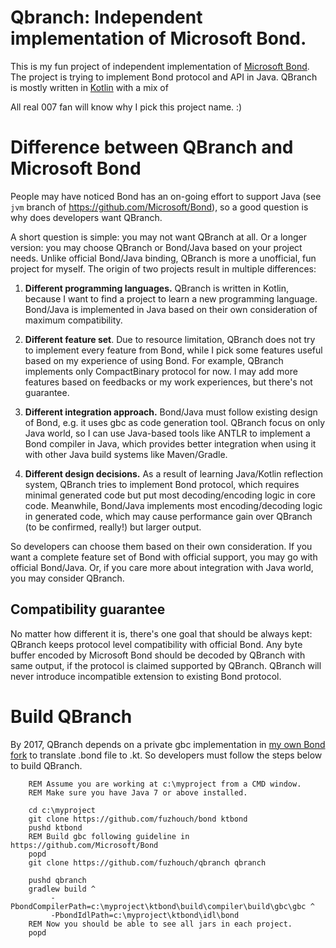 # Qbranch: Independent implementation of Microsoft Bond.

This is my fun project of independent implementation of
[Microsoft Bond](https://github.com/Microsoft/Bond). The project is
trying to implement Bond protocol and API in Java. QBranch is
mostly written in [Kotlin](https://kotlinlang.org) with a mix of 

All real 007 fan will know why I pick this project name. :)

# Difference between QBranch and Microsoft Bond

People may have noticed Bond has an on-going effort to support Java (see
``jvm`` branch of https://github.com/Microsoft/Bond), so a good question
is why does developers want QBranch.

A short question is simple: you may not want QBranch at all. Or a longer
version: you may choose QBranch or Bond/Java based on your project
needs. Unlike official Bond/Java binding, QBranch is more a unofficial,
fun project for myself. The origin of two projects result in multiple
differences:

1. **Different programming languages.** QBranch is written in Kotlin,
   because I want to find a project to learn a new programming language.
   Bond/Java is implemented in Java based on their own consideration of
   maximum compatibility.

2. **Different feature set**. Due to resource limitation, QBranch does not
   try to implement every feature from Bond, while I pick some features
   useful based on my experience of using Bond. For example, QBranch
   implements only CompactBinary protocol for now. I may add more
   features based on feedbacks or my work experiences, but there's not
   guarantee.

3. **Different integration approach.** Bond/Java must follow existing
   design of Bond, e.g. it uses gbc as code generation tool. QBranch
   focus on only Java world, so I can use Java-based tools like ANTLR
   to implement a Bond compiler in Java, which provides better
   integration when using it with other Java build systems like
   Maven/Gradle.

4. **Different design decisions.** As a result of learning Java/Kotlin
   reflection system, QBranch tries to implement Bond protocol, which
   requires minimal generated code but put most decoding/encoding logic
   in core code. Meanwhile, Bond/Java implements most encoding/decoding
   logic in generated code, which may cause performance gain over
   QBranch (to be confirmed, really!) but larger output.

So developers can choose them based on their own consideration. If you
want a complete feature set of Bond with official support, you may go
with official Bond/Java. Or, if you care more about integration with
Java world, you may consider QBranch.

## Compatibility guarantee

No matter how different it is, there's one goal that should be always
kept: QBranch keeps protocol level compatibility with official Bond. Any
byte buffer encoded by Microsoft Bond should be decoded by QBranch
with same output, if the protocol is claimed supported by QBranch.
QBranch will never introduce incompatible extension to existing Bond
protocol.

# Build QBranch

By 2017, QBranch depends on a private gbc implementation in 
[my own Bond fork](https://github.com/fuzhouch/bond) to translate .bond
file to .kt. So developers must follow the steps below to build QBranch.

```
    REM Assume you are working at c:\myproject from a CMD window.
    REM Make sure you have Java 7 or above installed.
 
    cd c:\myproject
    git clone https://github.com/fuzhouch/bond ktbond
    pushd ktbond
    REM Build gbc following guideline in https://github.com/Microsoft/Bond
    popd
    git clone https://github.com/fuzhouch/qbranch qbranch

    pushd qbranch
    gradlew build ^
         -PbondCompilerPath=c:\myproject\ktbond\build\compiler\build\gbc\gbc ^
         -PbondIdlPath=c:\myproject\ktbond\idl\bond
    REM Now you should be able to see all jars in each project.
    popd
